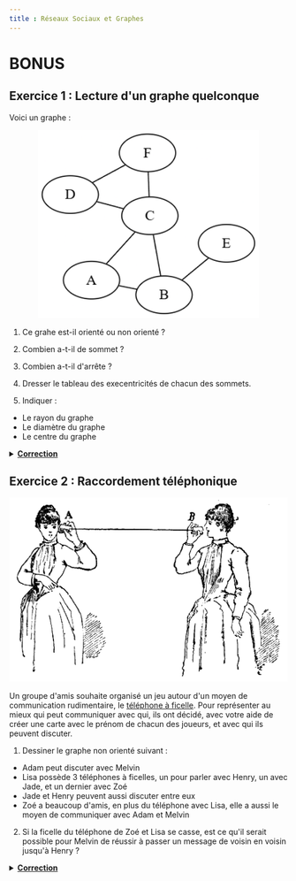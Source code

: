 ```yaml
---
title : Réseaux Sociaux et Graphes
---
```


# BONUS

## Exercice 1 : Lecture d'un graphe quelconque 

Voici un graphe :

<div style="text-align: center; ">
  <img style="marign: auto" src="../../images/bonus_graph_1.png" alt="Graphe" width="400" />
</div>

1. Ce grahe est-il orienté ou non orienté ?

2. Combien a-t-il de sommet ?

3. Combien a-t-il d'arrête ?

4. Dresser le tableau des execentricités de chacun des sommets.

5. Indiquer :

  - Le rayon du graphe
  - Le diamètre du graphe
  - Le centre du graphe



<details>
  <summary style="cursor: pointer; font-weight: bold;"><u>Correction</u></summary>
  <div style="margin-top: 10px;">
    <ol>
      <li>Le graphe est non orienté</li>
      <li>6 sommets</li>
      <li>7 arrêtes</li>
      <li> Tableau des excentricités :
        <table>
          <thead>
            <tr>
              <td> Sommet </td>
              <td> Excentricité </td>
            </tr>
          </thead>
          <tr>
            <td> A </td>
            <td> 2 </td>
          </tr>
          <tr>
            <td> B </td>
            <td> 2  </td>
          </tr>
          <tr>
            <td> C </td>
            <td> 2  </td>
          </tr>
          <tr>
            <td> D </td>
            <td> 3  </td>
          </tr>
          <tr>
            <td> E </td>
            <td> 3  </td>
          </tr>
          <tr>
            <td> F </td>
            <td> 3  </td>
          </tr>
        </table>
      </li>
      <li>
        <ul>
          <li>Le rayon est de 2</li>
          <li>Le diamètre est de 3</li>
          <li>Le centre de ce graphe sont les sommets : A, B, C</li>
        </ul>
      </li>
    </ol>
  </div>
</details>

## Exercice 2 : Raccordement téléphonique 

<div style="text-align: center; ">
  <img style="marign: auto" src="../../images/tel_arabe_graphe.png" alt="Graphe" width="600" />
</div>

Un groupe d'amis souhaite organisé un jeu autour d'un moyen de communication rudimentaire, le [téléphone à ficelle](https://fr.wikipedia.org/wiki/T%C3%A9l%C3%A9phone_%C3%A0_ficelle). Pour représenter au mieux qui peut communiquer avec qui, ils ont décidé, avec votre aide de créer une carte avec le prénom de chacun des joueurs, et avec qui ils peuvent discuter.

1) Dessiner le graphe non orienté suivant :

- Adam peut discuter avec Melvin
- Lisa possède 3 téléphones à ficelles, un pour parler avec Henry, un avec Jade, et un dernier avec Zoé
- Jade et Henry peuvent aussi discuter entre eux
- Zoé a beaucoup d'amis, en plus du téléphone avec Lisa, elle a aussi le moyen de communiquer avec Adam et Melvin

2) Si la ficelle du téléphone de Zoé et Lisa se casse, est ce qu'il serait possible pour Melvin de réussir à passer un message de voisin en voisin jusqu'à Henry ?

<details>
  <summary style="cursor: pointer; font-weight: bold;"><u>Correction</u></summary>
  <div style="margin-top: 10px;">
  <ol>
    <li> <img style="text-align: center;" src="../../images/bonus_graph_2.png" alt="Graphe" width="400" /> </li>
    <li> Non, aucun autre chemin ne permet d'atteindre Henry si la ficelle entre Lisa et Zoé venait à se casser</li>
  </ol>
  </div>
</details>
